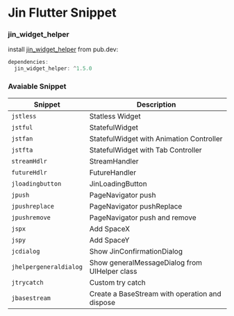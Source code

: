 # Jin Flutter Snippet

### jin_widget_helper

install [jin_widget_helper](https://pub.dev/packages/jin_widget_helper) from pub.dev:

```dart
dependencies:
  jin_widget_helper: ^1.5.0
```

### Avaiable Snippet

| Snippet                | Description                                    |
| ---------------------- | ---------------------------------------------- |
| `jstless`              | Statless Widget                                |
| `jstful`               | StatefulWidget                                 |
| `jstfan`               | StatefulWidget with Animation Controller       |
| `jstfta`               | StatefulWidget with Tab Controller             |
| `streamHdlr`           | StreamHandler                                  |
| `futureHdlr`           | FutureHandler                                  |
| `jloadingbutton`       | JinLoadingButton                               |
| `jpush`                | PageNavigator push                             |
| `jpushreplace`         | PageNavigator pushReplace                      |
| `jpushremove`          | PageNavigator push and remove                  |
| `jspx`                 | Add SpaceX                                     |
| `jspy`                 | Add SpaceY                                     |
| `jcdialog`             | Show JinConfirmationDialog                     |
| `jhelpergeneraldialog` | Show generalMessageDialog from UIHelper class  |
| `jtrycatch`            | Custom try catch                               |
| `jbasestream`          | Create a BaseStream with operation and dispose |
